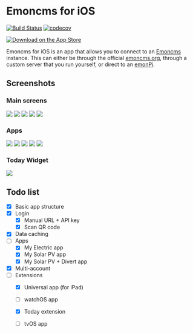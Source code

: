 # Emoncms for iOS

[![Build Status](https://travis-ci.org/emoncms/emoncms-ios.svg?branch=master)](https://travis-ci.org/emoncms/emoncms-ios) [![codecov](https://codecov.io/gh/emoncms/emoncms-ios/branch/master/graph/badge.svg)](https://codecov.io/gh/emoncms/emoncms-ios)

<a href="https://itunes.apple.com/us/app/emoncms/id1169483587?ls=1&mt=8"><img alt="Download on the App Store" src="https://emoncms.org/Modules/site/appstore.png" /></a>

Emoncms for iOS is an app that allows you to connect to an [Emoncms](https://www.emoncms.org/) instance. This can either be through the official [emoncms.org](https://www.emoncms.org/), through a custom server that you run yourself, or direct to an [emonPi](https://openenergymonitor.com/emonpi-3/).

## Screenshots

### Main screens

![](images/screen1.png) ![](images/screen2.png) ![](images/screen3.png) ![](images/screen4.png) ![](images/screen5.png)

### Apps

![](images/app1.png) ![](images/app2.png) ![](images/app3.png) ![](images/app4.png) ![](images/app5.png)

### Today Widget

![](images/today1.png)

## Todo list

  - [x] Basic app structure
  - [x] Login
    - [x] Manual URL + API key
    - [x] Scan QR code
  - [x] Data caching
  - [ ] Apps
    - [x] My Electric app
    - [x] My Solar PV app
    - [x] My Solar PV + Divert app
  - [x] Multi-account
  - [ ] Extensions
    - [x] Universal app (for iPad)
    - [ ] watchOS app
    - [x] Today extension
    - [ ] tvOS app

